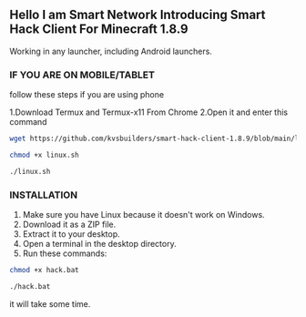 ## Hello I am Smart Network Introducing Smart Hack Client For Minecraft 1.8.9
Working in any launcher, including Android launchers.

### IF YOU ARE ON MOBILE/TABLET
follow these steps if you are using phone

1.Download Termux and Termux-x11 From Chrome
2.Open it and enter this command
```bash
wget https://github.com/kvsbuilders/smart-hack-client-1.8.9/blob/main/linux.sh
```
```bash
chmod +x linux.sh
```
```bash
./linux.sh
```

### INSTALLATION

1. Make sure you have Linux because it doesn't work on Windows.
2. Download it as a ZIP file.
3. Extract it to your desktop.
4. Open a terminal in the desktop directory.
5. Run these commands:

```bash
chmod +x hack.bat
```

```bash
./hack.bat
```

it will take some time.
